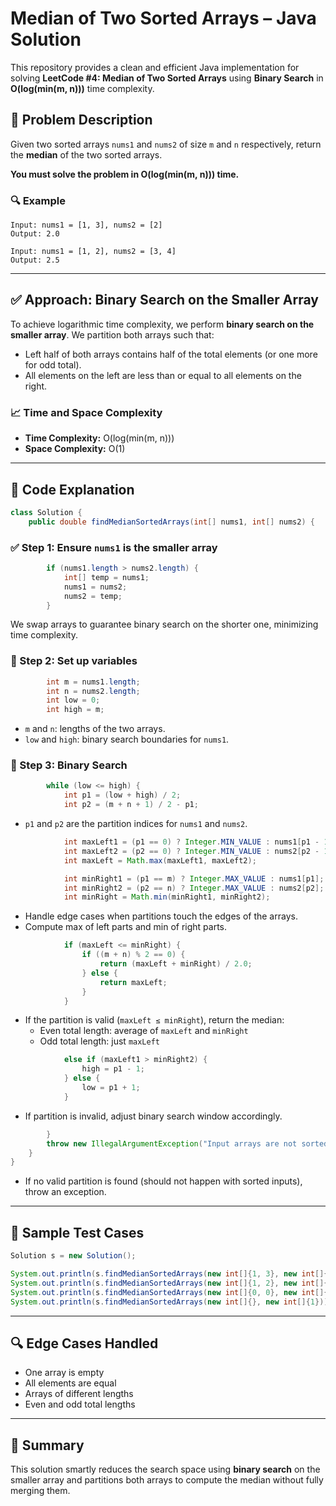# Median of Two Sorted Arrays – Java Solution

This repository provides a clean and efficient Java implementation for solving **LeetCode #4: Median of Two Sorted Arrays** using **Binary Search** in **O(log(min(m, n)))** time complexity.

## 🧠 Problem Description

Given two sorted arrays `nums1` and `nums2` of size `m` and `n` respectively, return the **median** of the two sorted arrays.

**You must solve the problem in O(log(min(m, n))) time.**

### 🔍 Example

```text
Input: nums1 = [1, 3], nums2 = [2]
Output: 2.0

Input: nums1 = [1, 2], nums2 = [3, 4]
Output: 2.5
```

---

## ✅ Approach: Binary Search on the Smaller Array

To achieve logarithmic time complexity, we perform **binary search on the smaller array**. We partition both arrays such that:

- Left half of both arrays contains half of the total elements (or one more for odd total).
- All elements on the left are less than or equal to all elements on the right.

### 📈 Time and Space Complexity

- **Time Complexity:** O(log(min(m, n)))  
- **Space Complexity:** O(1)

---

## 📄 Code Explanation

```java
class Solution {
    public double findMedianSortedArrays(int[] nums1, int[] nums2) {
```

### ✅ Step 1: Ensure `nums1` is the smaller array

```java
        if (nums1.length > nums2.length) {
            int[] temp = nums1;
            nums1 = nums2;
            nums2 = temp;
        }
```

We swap arrays to guarantee binary search on the shorter one, minimizing time complexity.

### 🧮 Step 2: Set up variables

```java
        int m = nums1.length;
        int n = nums2.length;
        int low = 0;
        int high = m;
```

- `m` and `n`: lengths of the two arrays.
- `low` and `high`: binary search boundaries for `nums1`.

### 🔁 Step 3: Binary Search

```java
        while (low <= high) {
            int p1 = (low + high) / 2;
            int p2 = (m + n + 1) / 2 - p1;
```

- `p1` and `p2` are the partition indices for `nums1` and `nums2`.

```java
            int maxLeft1 = (p1 == 0) ? Integer.MIN_VALUE : nums1[p1 - 1];
            int maxLeft2 = (p2 == 0) ? Integer.MIN_VALUE : nums2[p2 - 1];
            int maxLeft = Math.max(maxLeft1, maxLeft2);

            int minRight1 = (p1 == m) ? Integer.MAX_VALUE : nums1[p1];
            int minRight2 = (p2 == n) ? Integer.MAX_VALUE : nums2[p2];
            int minRight = Math.min(minRight1, minRight2);
```

- Handle edge cases when partitions touch the edges of the arrays.
- Compute max of left parts and min of right parts.

```java
            if (maxLeft <= minRight) {
                if ((m + n) % 2 == 0) {
                    return (maxLeft + minRight) / 2.0;
                } else {
                    return maxLeft;
                }
            }
```

- If the partition is valid (`maxLeft ≤ minRight`), return the median:
  - Even total length: average of `maxLeft` and `minRight`
  - Odd total length: just `maxLeft`

```java
            else if (maxLeft1 > minRight2) {
                high = p1 - 1;
            } else {
                low = p1 + 1;
            }
```

- If partition is invalid, adjust binary search window accordingly.

```java
        }
        throw new IllegalArgumentException("Input arrays are not sorted.");
    }
}
```

- If no valid partition is found (should not happen with sorted inputs), throw an exception.

---

## 🧪 Sample Test Cases

```java
Solution s = new Solution();

System.out.println(s.findMedianSortedArrays(new int[]{1, 3}, new int[]{2})); // Output: 2.0
System.out.println(s.findMedianSortedArrays(new int[]{1, 2}, new int[]{3, 4})); // Output: 2.5
System.out.println(s.findMedianSortedArrays(new int[]{0, 0}, new int[]{0, 0})); // Output: 0.0
System.out.println(s.findMedianSortedArrays(new int[]{}, new int[]{1})); // Output: 1.0
```

---

## 🔍 Edge Cases Handled

- One array is empty
- All elements are equal
- Arrays of different lengths
- Even and odd total lengths

---

## 📌 Summary

This solution smartly reduces the search space using **binary search** on the smaller array and partitions both arrays to compute the median without fully merging them.

